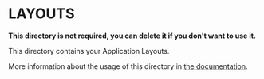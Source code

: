 # LAYOUTS

**This directory is not required, you can delete it if you don't want to use it.**

This directory contains your Application Layouts.

More information about the usage of this directory in [the documentation](https://nuxtjs.org/guide/views#layouts).


<!-- <div class="row">
            <div class="col-md-4">
              <div class="cat-post">
                <a href="https://www.jhilko.com/province/province-2/6042/">
                  <img src="https://www.jhilko.com/wp-content/uploads/2020/08/aandolan-press-400x225.jpg"
                    alt="उपचार नपाई मृत्यु भएपछि वीरगञ्जमा चिकित्सकको गाडी तोडफोड" class="img-fluid lazy" />
                </a>
                <hr />
                <div class="cat-info">
                  <nuxt-link to="/single-page">
                    <h3>उपचार नपाई मृत्यु भएपछि वीरगञ्जमा चिकित्सकको गाडी तोडफोड</h3>
                  </nuxt-link>
                </div>
              </div>
            </div>

            <div class="col-md-12">
              <div aria-label="Page navigation example">
                <ul class="pagination pagination-lg">
                                <li class="active page-item" class="page-item"><a href="https://www.jhilko.com/category/province/" class="page-link">1</a></li>
                  <li class="page-item">
                    <nuxt-link class="page-link" to="/category-page">2</nuxt-link>
                  </li>
                  <li class="page-item">
                    <nuxt-link to="/category-page" class="page-link">3</nuxt-link>
                  </li>
                  <li class="page-item">
                    <nuxt-link to="/category-page" class="page-link">...</nuxt-link>
                  </li>
                  <li class="page-item">
                    <nuxt-link to="/category-page" class="page-link">30</nuxt-link>
                  </li>
                  <li class="page-item">
                    <i class="page-link">
                      <nuxt-link to="/category-page">Next Page &raquo;</nuxt-link>
                    </i>
                  </li>
                </ul>
              </div>
            </div>
          </div> -->